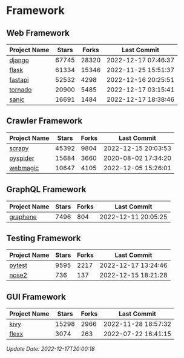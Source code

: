 # Framework

## Web Framework
| Project Name | Stars | Forks | Last Commit |
| ------------ | ----- | ----- | ----------- |
| [django](https://github.com/django/django) | 67745 | 28320 | 2022-12-17 07:46:37 |
| [flask](https://github.com/pallets/flask) | 61334 | 15346 | 2022-11-25 15:51:37 |
| [fastapi](https://github.com/tiangolo/fastapi) | 52532 | 4298 | 2022-12-16 20:25:51 |
| [tornado](https://github.com/tornadoweb/tornado) | 20900 | 5485 | 2022-12-17 03:15:41 |
| [sanic](https://github.com/sanic-org/sanic) | 16691 | 1484 | 2022-12-17 18:38:46 |

## Crawler Framework
| Project Name | Stars | Forks | Last Commit |
| ------------ | ----- | ----- | ----------- |
| [scrapy](https://github.com/scrapy/scrapy) | 45392 | 9804 | 2022-12-15 20:03:53 |
| [pyspider](https://github.com/binux/pyspider) | 15684 | 3660 | 2020-08-02 17:34:20 |
| [webmagic](https://github.com/code4craft/webmagic) | 10647 | 4105 | 2022-12-05 15:26:01 |

## GraphQL Framework
| Project Name | Stars | Forks | Last Commit |
| ------------ | ----- | ----- | ----------- |
| [graphene](https://github.com/graphql-python/graphene) | 7496 | 804 | 2022-12-11 20:05:25 |

## Testing Framework
| Project Name | Stars | Forks | Last Commit |
| ------------ | ----- | ----- | ----------- |
| [pytest](https://github.com/pytest-dev/pytest) | 9595 | 2217 | 2022-12-17 13:24:46 |
| [nose2](https://github.com/nose-devs/nose2) | 736 | 137 | 2022-12-15 18:21:28 |

## GUI Framework
| Project Name | Stars | Forks | Last Commit |
| ------------ | ----- | ----- | ----------- |
| [kivy](https://github.com/kivy/kivy) | 15298 | 2966 | 2022-11-28 18:57:32 |
| [flexx](https://github.com/flexxui/flexx) | 3074 | 263 | 2022-07-22 16:41:15 |

*Update Date: 2022-12-17T20:00:18*